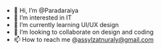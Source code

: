 - 👋 Hi, I’m @Paradaraiya
- 👀 I’m interested in IT
- 🌱 I’m currently learning UI/UX design
- 💞️ I’m looking to collaborate on design and coding
- 📫 How to reach me @assylzatnuraly@gmail.com

<!---
Paradaraiya/Paradaraiya is a ✨ special ✨ repository because its `README.md` (this file) appears on your GitHub profile.
You can click the Preview link to take a look at your changes.
--->
